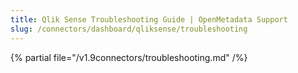 ```yaml
---
title: Qlik Sense Troubleshooting Guide | OpenMetadata Support
slug: /connectors/dashboard/qliksense/troubleshooting
---
```


{% partial file="/v1.9connectors/troubleshooting.md" /%}
